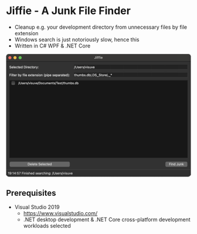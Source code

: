 # Jiffie - A Junk File Finder

- Cleanup e.g. your development directory from unnecessary files by file extension
- Windows search is just notoriously slow, hence this
- Written in C# WPF & .NET Core

![screenshot](https://raw.githubusercontent.com/visuve/Jiffie/master/Screenshot.png)

## Prerequisites

- Visual Studio 2019
    - https://www.visualstudio.com/
    - .NET desktop development & .NET Core cross-platform development workloads selected